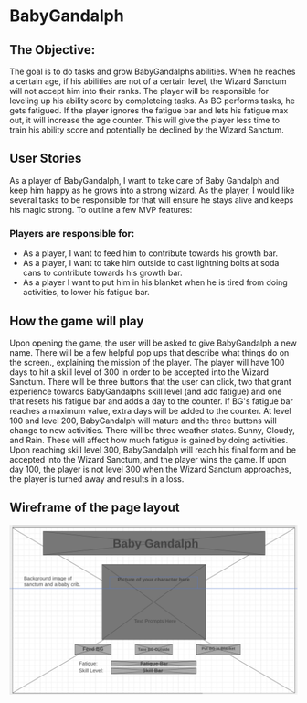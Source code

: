 # BabyGandalph

## The Objective:

The goal is to do tasks and grow BabyGandalphs abilities. When he reaches a certain age, if his abilities are not of a certain level, the Wizard Sanctum will not accept him into their ranks. The player will be responsible for leveling up his ability score by completeing tasks. As BG performs tasks, he gets fatigued. If the player ignores the fatigue bar and lets his fatigue max out, it will increase the age counter. This will give the player less time to train his ability score and potentially be declined by the Wizard Sanctum.


## User Stories
As a player of BabyGandalph, I want to take care of Baby Gandalph and keep him happy as he grows into a strong wizard. As the player, I would like several tasks to be responsible for that will ensure he stays alive and keeps his magic strong. To outline a few MVP features:

### Players are responsible for:
- As a player, I want to feed him to contribute towards his growth bar.
- As a player, I want to take him outside to cast lightning bolts at soda cans to contribute towards his growth bar.
- As a player I want to put him in his blanket when he is tired from doing activities, to lower his fatigue bar.



## How the game will play 

Upon opening the game, the user will be asked to give BabyGandalph a new name. There will be a few helpful pop ups that describe what things do on the screen., explaining the mission of the player. The player will have 100 days to hit a skill level of 300 in order to be accepted into the Wizard Sanctum. There will be three buttons that the user can click, two that grant experience towards BabyGandalphs skill level (and add fatigue) and one that resets his fatigue bar and adds a day to the counter. If BG's fatigue bar reaches a maximum value, extra days will be added to the counter. At level 100 and level 200, BabyGandalph will mature and the three buttons will change to new activities. There will be three weather states. Sunny, Cloudy, and Rain. These will affect how much fatigue is gained by doing activities. Upon reaching skill level 300, BabyGandalph will reach his final form and be accepted into the Wizard Sanctum, and the player wins the game. If upon day 100, the player is not level 300 when the Wizard Sanctum approaches, the player is turned away and results in a loss. 



## Wireframe of the page layout

![BGGame](/assets/babygandalphWF.jpeg)
